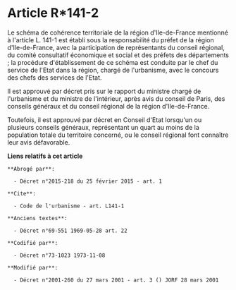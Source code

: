 # Article R*141-2

Le schéma de cohérence territoriale de la région d'Ile-de-France mentionné à l'article L. 141-1 est établi sous la
responsabilité du préfet de la région d'Ile-de-France, avec la participation de représentants du conseil régional, du comité
consultatif économique et social et des préfets des départements ; la procédure d'établissement de ce schéma est conduite par
le chef du service de l'Etat dans la région, chargé de l'urbanisme, avec le concours des chefs des services de l'Etat. 

Il est approuvé par décret pris sur le rapport du ministre chargé de l'urbanisme et du ministre de l'intérieur, après avis du
conseil de Paris, des conseils généraux et du conseil régional de la région d'Ile-de-France. 

Toutefois, il est approuvé par décret en Conseil d'Etat lorsqu'un ou plusieurs conseils généraux, représentant un quart au
moins de la population totale du territoire concerné, ou le conseil régional font connaître leur avis défavorable.

**Liens relatifs à cet article**

	**Abrogé par**:

	  - Décret n°2015-218 du 25 février 2015 - art. 1

	**Cite**:

	  - Code de l'urbanisme - art. L141-1

	**Anciens textes**:

	  - Décret n°69-551 1969-05-28 art. 22

	**Codifié par**:

	  - Décret n°73-1023 1973-11-08

	**Modifié par**:

	  - Décret n°2001-260 du 27 mars 2001 - art. 3 () JORF 28 mars 2001
